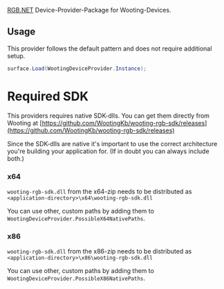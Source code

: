 ﻿[RGB.NET](https://github.com/DarthAffe/RGB.NET) Device-Provider-Package for Wooting-Devices.

## Usage
This provider follows the default pattern and does not require additional setup.

```csharp
surface.Load(WootingDeviceProvider.Instance);
```

# Required SDK
This providers requires native SDK-dlls.
You can get them directly from Wooting at [https://github.com/WootingKb/wooting-rgb-sdk/releases](https://github.com/WootingKb/wooting-rgb-sdk/releases)

Since the SDK-dlls are native it's important to use the correct architecture you're building your application for. (If in doubt you can always include both.)

### x64
`wooting-rgb-sdk.dll` from the x64-zip needs to be distributed as `<application-directory>\x64\wooting-rgb-sdk.dll`

You can use other, custom paths by adding them to `WootingDeviceProvider.PossibleX64NativePaths`.

### x86
`wooting-rgb-sdk.dll` from the x86-zip needs to be distributed as `<application-directory>\x86\wooting-rgb-sdk.dll`

You can use other, custom paths by adding them to `WootingDeviceProvider.PossibleX86NativePaths`.
